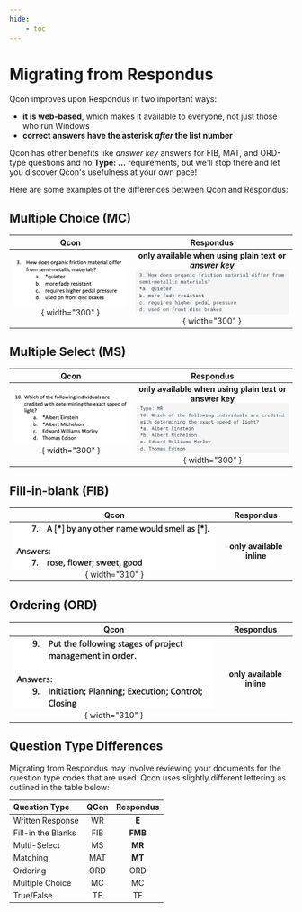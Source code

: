 ```yaml
---
hide:
    - toc
---
```


# Migrating from Respondus

Qcon improves upon Respondus in two important ways:

- **it is web-based**, which makes it available to everyone, not just those who run Windows
- **correct answers have the asterisk *after* the list number**

Qcon has other benefits like *answer key* answers for FIB, MAT, and ORD-type questions and no **Type: ...** requirements, but we'll stop there and let you discover Qcon's usefulness at your own pace!

Here are some examples of the differences between Qcon and Respondus:

## Multiple Choice (MC)

| Qcon | Respondus |
|:-------------:|:----------:|
![comparison-mc-inline-qcon](../assets/comparison-mc-inline-qcon.png){ width="300" } | **only available when using plain text or *answer key*** ![comparison-mc-inline-plain](../assets/comparison-mc-inline-plain.png){ width="300" } |

## Multiple Select (MS)

| Qcon | Respondus |
|:-------------:|:----------:|
![comparison-ms-inline-qcon](../assets/comparison-ms-inline-qcon.png){ width="300" } | **only available when using plain text or answer key** ![comparison-ms-inline-plain](../assets/comparison-ms-inline-plain.png){ width="300" } |

## Fill-in-blank (FIB)

| Qcon | Respondus |
|:-------------:|:----------:|
![comparison-fib-end-word](../assets/comparison-fib-end-word.png){ width="310" } | **only available inline** |

## Ordering (ORD)

| Qcon | Respondus |
|:-------------:|:----------:|
![comparison-ord-end-word](../assets/comparison-ord-end-word.png){ width="310" } | **only available inline** |

## Question Type Differences

Migrating from Respondus may involve reviewing your documents for the question type codes that are used. Qcon uses slightly different lettering as outlined in the table below:

|    Question Type   | QCon | Respondus |
|:-------------------|:----:|:---------:|
| Written Response   |  WR  | **E**     |
| Fill-in the Blanks |  FIB | **FMB**   |
| Multi-Select       |  MS  | **MR**    |
| Matching           |  MAT | **MT**    |
| Ordering           |  ORD | ORD       |
| Multiple Choice    |  MC  | MC        |
| True/False         |  TF  | TF        |
